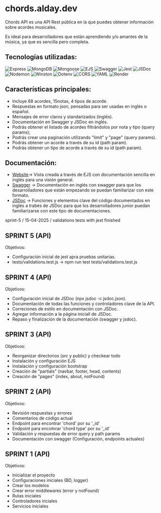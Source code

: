 # chords.alday.dev

Chords API es una API Rest pública en la que puedes obtener información sobre acordes musicales.

Es ideal para desarrolladores que están aprendiendo y/o amantes de la música, ya que es sencilla pero completa.

## Tecnologías utilizadas:

![Express](https://img.shields.io/badge/Express-FFFFFF?style=for-the-badge&logo=express&logoColor=000000)
![MongoDB](https://img.shields.io/badge/MongoDB-FFFFFF?style=for-the-badge&logo=mongodb&logoColor=000000)
![Mongoose](https://img.shields.io/badge/Mongoose-FFFFFF?style=for-the-badge&logo=mongoose&logoColor=000000)
![EJS](https://img.shields.io/badge/EJS-FFFFFF?style=for-the-badge&logo=ejs&logoColor=000000)
![Swagger](https://img.shields.io/badge/Swagger-FFFFFF?style=for-the-badge&logo=swagger&logoColor=000000)
![Jest](https://img.shields.io/badge/Jest-FFFFFF?style=for-the-badge&logo=jest&logoColor=000000)
![JSDoc](https://img.shields.io/badge/JSDoc-FFFFFF?style=for-the-badge&logo=npm&logoColor=000000)
![Nodemon](https://img.shields.io/badge/Nodemon-FFFFFF?style=for-the-badge&logo=nodemon&logoColor=000000)
![Winston](https://img.shields.io/badge/Winston-FFFFFF?style=for-the-badge&logo=logstash&logoColor=000000)
![Dotenv](https://img.shields.io/badge/Dotenv-FFFFFF?style=for-the-badge&logo=dotenv&logoColor=000000)
![CORS](https://img.shields.io/badge/CORS-FFFFFF?style=for-the-badge&logo=webcomponents.org&logoColor=000000)
![YAML](https://img.shields.io/badge/YAML-FFFFFF?style=for-the-badge&logo=yaml&logoColor=000000)
![Render](https://img.shields.io/badge/Render-FFFFFF?style=for-the-badge&logo=render&logoColor=000000)


## Características principales:

- Incluye 68 acordes, 15notas, 4 tipos de acorde.
- Respuestas en formato json, pensadas para ser usadas en inglés o español.
- Mensajes de error claros y standarizados (inglés).
- Documentación en Swagger y JSDoc en inglés.
- Podrás obtener el listado de acordes filtrándolos por nota y tipo (query params);
- Podrás crear una paginación utilizando "limit" y "page" (query params).
- Podrás obtener un acorde a través de su id (path param).
- Podrás obtener un tipo de acorde a través de su id (path param).

## Documentación:

- [Website](https://chords.alday.dev)-> Vista creada a través de  EJS con documentación sencilla en inglés para una visión general.
- [Swagger](https://chords.alday.dev/api-docs) -> Documentación en inglés con swagger para que los desarrolladores que están empezando se puedan familiarizar con este formato.
- [JSDoc](https://chords.alday.dev/jsdoc) -> Funciones y elementos clave del código documentados en inglés a trabés de JSDoc para que los desarrolladores junior puedan familiarizarse con este tipo de documentaciones.


sprint-5 / 15-04-2025 / validations tests with jest finished

## SPRINT 5 (API)

Objetivos:

* Configuración inicial de jest apra pruebas unitarias.
* tests/validations.test.js -> npm run test tests/validations.test.js

## SPRINT 4 (API)

Objetivos:

* Configuración inicial de JSDoc (npx jsdoc -c jsdoc.json).
* Documentación de todas las funciones y controladores clave de la API.
* Correciones de estilo en documentación con JSDoc.
* Agregar información a la página iniciall de JSDoc.
* Repaso y finalización de la documentación (swagger y jsdoc).

## SPRINT 3 (API)

Objetivos:

* Reorganizar directorios (src y public) y checkear todo
* Instalación y configuración EJS
* Instalación y configuración bootstrap
* Creación de "partials" (navbar, footer, head, contents)
* Creación de "pages" (index, about, notFound)


## SPRINT 2 (API)

Objetivos:

* Revisión respuestas y errores
* Comentarios de código actual
* Endpoint para encontrar 'chord' por su '_id'
* Endpoint para encotnrar 'chord type' por su '_id'
* Validación y respuestas de error query y path params
* Documentación con swagger (Configuración, endpoints actuales)

## SPRINT 1 (API)

Objetivos:

* Inicializar el proyecto
* Configuraciones iniciales (BD, logger)
* Crear los modelos
* Crear error middlewares (error y notFound)
* Rutas iniciales
* Controladores inciales
* Servicios iniciales